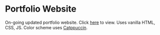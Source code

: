 # Portfolio Website
On-going updated portfolio website. Click [here]() to view. Uses vanilla HTML, CSS, JS. Color scheme uses [Catppuccin](https://github.com/catppuccin/catppuccin).